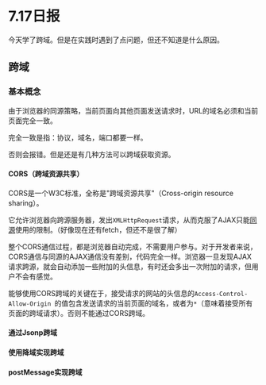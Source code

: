 # 7.17日报

今天学了跨域。但是在实践时遇到了点问题，但还不知道是什么原因。

## 跨域

### 基本概念

由于浏览器的同源策略，当前页面向其他页面发送请求时，URL的域名必须和当前页面完全一致。

完全一致是指：协议，域名，端口都要一样。

否则会报错。但是还是有几种方法可以跨域获取资源。

#### CORS（跨域资源共享）

CORS是一个W3C标准，全称是"跨域资源共享"（Cross-origin resource sharing）。

它允许浏览器向跨源服务器，发出`XMLHttpRequest`请求，从而克服了AJAX只能[同源](http://www.ruanyifeng.com/blog/2016/04/same-origin-policy.html)使用的限制。（好像现在还有fetch，但还不是很了解）

整个CORS通信过程，都是浏览器自动完成，不需要用户参与。对于开发者来说，CORS通信与同源的AJAX通信没有差别，代码完全一样。浏览器一旦发现AJAX请求跨源，就会自动添加一些附加的头信息，有时还会多出一次附加的请求，但用户不会有感觉。 

能够使用CORS跨域的关键在于，接受请求的网站的头信息的`Access-Control-Allow-Origin `的值包含发送请求的当前页面的域名，或者为`*`（意味着接受所有页面的跨域请求）。否则不能通过CORS跨域。

#### 通过Jsonp跨域

#### 使用降域实现跨域

#### postMessage实现跨域





